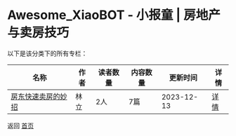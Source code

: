 # Awesome_XiaoBOT - 小报童 | 房地产与卖房技巧

以下是该分类下的所有专栏：

| 名称 | 作者 | 读者数量 | 内容数量 | 更新时间 | 详情 |
|------|------|----------|----------|----------|------|
| [房东快速卖房的妙招](https://xiaobot.net/p/FastHomeSales?refer=0b133df9-27dc-423b-8101-639049001c13) | 林立 | 2人 | 7篇 |  2023-12-13 | [详情](data/FastHomeSales.md) |


返回 [首页](../README.md)
